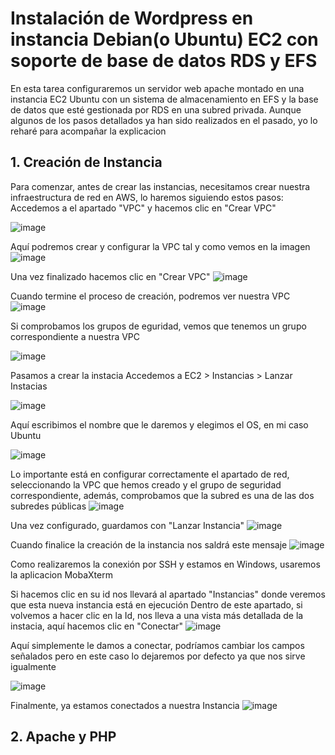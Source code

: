 # Instalación de Wordpress en instancia Debian(o Ubuntu) EC2 con soporte de base de datos RDS y EFS
En esta tarea configuraremos un servidor web apache montado en una instancia EC2 Ubuntu con un sistema de almacenamiento en EFS y la base de datos que esté gestionada por RDS en una subred privada.
Aunque algunos de los pasos detallados ya han sido realizados en el pasado, yo lo reharé para acompañar la explicacion

## 1. Creación de Instancia
Para comenzar, antes de crear las instancias, necesitamos crear nuestra infraestructura de red en AWS, lo haremos siguiendo estos pasos:
Accedemos a el apartado "VPC" y hacemos clic en "Crear VPC"

![image](https://github.com/user-attachments/assets/2588440f-92cc-4d9a-916c-82835abc95b2)

Aquí podremos crear y configurar la VPC tal y como vemos en la imagen
![image](https://github.com/user-attachments/assets/4683d3c1-34cb-49e3-9c56-f6c8b9f62df9)

Una vez finalizado hacemos clic en "Crear VPC" ![image](https://github.com/user-attachments/assets/5a7ffa5b-1fcd-40e4-9d02-b95e616b4741)

Cuando termine el proceso de creación, podremos ver nuestra VPC
![image](https://github.com/user-attachments/assets/4c4a8608-eda9-485e-9ef0-cbbfb365223d)

Si comprobamos los grupos de eguridad, vemos que tenemos un grupo correspondiente a nuestra VPC

![image](https://github.com/user-attachments/assets/13a82203-2b63-44e1-9943-e9fc942317f0)

Pasamos a crear la instacia
Accedemos a EC2 > Instancias > Lanzar Instacias

![image](https://github.com/user-attachments/assets/919e210f-1137-4b47-8566-28b1c1ae9ac7)

Aquí escribimos el nombre que le daremos y elegimos el OS, en mi caso Ubuntu

![image](https://github.com/user-attachments/assets/1bca42ec-5893-41f4-bd23-88c123e427ac)


Lo importante está en configurar correctamente el apartado de red, seleccionando la VPC que hemos creado y el grupo de seguridad correspondiente, además, comprobamos que la subred es una de las dos subredes públicas
![image](https://github.com/user-attachments/assets/064d962e-dc1b-4d5b-910f-5ae6a1e89bdf)

Una vez configurado, guardamos con "Lanzar Instancia" ![image](https://github.com/user-attachments/assets/fb9247cb-5cb7-430d-b11a-c1a60a0421b0)

Cuando finalice la creación de la instancia nos saldrá este mensaje
![image](https://github.com/user-attachments/assets/f246e3b6-6c21-43fe-8a92-7250e50d298d)

Como realizaremos la conexión por SSH y estamos en Windows, usaremos la aplicacion MobaXterm

Si hacemos clic en su id nos llevará al apartado "Instancias" donde veremos que esta nueva instancia está en ejecución
Dentro de este apartado, si volvemos a hacer clic en la Id, nos lleva a una vista más detallada de la instacia, aquí hacemos clic en "Conectar"
![image](https://github.com/user-attachments/assets/8d1a1275-1131-47b2-8e3c-a2a80b121e5c)

Aquí simplemente le damos a conectar, podríamos cambiar los campos señalados pero en este caso lo dejaremos por defecto ya que nos sirve igualmente

![image](https://github.com/user-attachments/assets/ba3b90eb-912f-40cf-8700-74860903ae3d)

Finalmente, ya estamos conectados a nuestra Instancia
![image](https://github.com/user-attachments/assets/986aedbc-b1e6-4f7b-9245-dc585aa61ee4)

## 2. Apache y PHP


